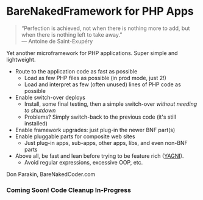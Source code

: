 # BareNakedFramework for PHP Apps #


> “Perfection is achieved, not when there is nothing more to add, but when there is nothing left to take away.”   
> ― Antoine de Saint-Exupéry

Yet another microframework for PHP applications. Super simple and lightweight.

- Route to the application code as fast as possible
  - Load as few PHP files as possible (in prod mode, just 2!)
  - Load and interpret as few (often unused) lines of PHP code as possible
- Enable switch-over deploys
  - Install, some final testing, then a simple switch-over *without needing to shutdown*
  - Problems? Simply switch-back to the previous code (it's still installed)
- Enable framework upgrades: just plug-in the newer BNF part(s)
- Enable pluggable parts for composite web sites
  - Just plug-in apps, sub-apps, other apps, libs, and even non-BNF parts
- Above all, be fast and lean before trying to be feature rich ([YAGNI](http://en.wikipedia.org/wiki/YAGNI)).
  - Avoid regular expressions, excessive OOP, etc.

Don Parakin, BareNakedCoder.com

### Coming Soon! Code Cleanup In-Progress ###
